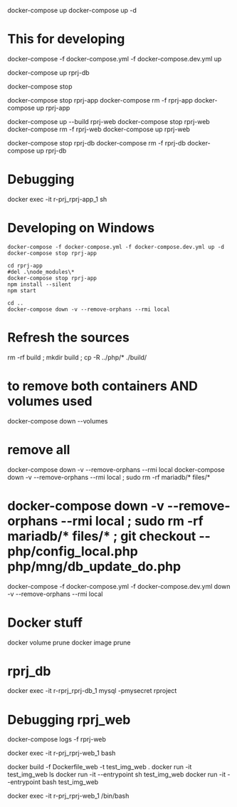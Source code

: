
docker-compose up
docker-compose up -d

# This for developing
docker-compose -f docker-compose.yml -f docker-compose.dev.yml up

docker-compose up rprj-db

docker-compose stop

docker-compose stop rprj-app
docker-compose rm -f rprj-app
docker-compose up rprj-app

docker-compose up --build rprj-web
docker-compose stop rprj-web
docker-compose rm -f rprj-web
docker-compose up rprj-web


docker-compose stop rprj-db
docker-compose rm -f rprj-db
docker-compose up rprj-db

# Debugging

docker exec -it r-prj_rprj-app_1 sh

# Developing on Windows

```
docker-compose -f docker-compose.yml -f docker-compose.dev.yml up -d
docker-compose stop rprj-app

cd rprj-app
#del .\node_modules\*
docker-compose stop rprj-app
npm install --silent
npm start

cd ..
docker-compose down -v --remove-orphans --rmi local
```



# Refresh the sources
rm -rf build ; mkdir build ; cp -R ../php/* ./build/

# to remove both containers AND volumes used
docker-compose down --volumes
# remove all
docker-compose down -v --remove-orphans --rmi local
docker-compose down -v --remove-orphans --rmi local ; sudo rm -rf mariadb/* files/*
# docker-compose down -v --remove-orphans --rmi local ; sudo rm -rf mariadb/* files/* ; git checkout -- php/config_local.php php/mng/db_update_do.php
docker-compose -f docker-compose.yml -f docker-compose.dev.yml down -v --remove-orphans --rmi local


# Docker stuff
docker volume prune
docker image prune

# rprj_db

docker exec -it r-rprj_rprj-db_1 mysql -pmysecret rproject


# Debugging rprj_web

docker-compose logs -f rprj-web

docker exec -it r-prj_rprj-web_1 bash


docker build -f Dockerfile_web -t test_img_web .
docker run -it test_img_web ls
docker run -it --entrypoint sh test_img_web
docker run -it --entrypoint bash test_img_web


docker exec -it r-prj_rprj-web_1 /bin/bash

